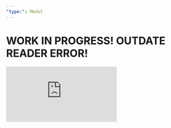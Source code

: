 ```yaml
---
"type:": Modul
---
```

# WORK IN PROGRESS! OUTDATE READER ERROR!

![Modul|100](https://github.com/ReinerBalschun/Reiners-zweite-Gehirn/blob/v4/docs/pdf/Module%201%20Communication%20in%20a%20Connected%20World%20Reiner%20Balschun%20(2).pdf)